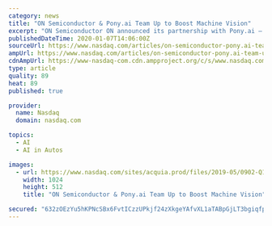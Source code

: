 ```yaml
---
category: news
title: "ON Semiconductor & Pony.ai Team Up to Boost Machine Vision"
excerpt: "ON Semiconductor ON announced its partnership with Pony.ai — a leading autonomous driving technology company — to develop next-generation image sensing and processing technologies for machine vision."
publishedDateTime: 2020-01-07T14:06:00Z
sourceUrl: https://www.nasdaq.com/articles/on-semiconductor-pony.ai-team-up-to-boost-machine-vision-2020-01-07
ampUrl: https://www.nasdaq.com/articles/on-semiconductor-pony.ai-team-up-to-boost-machine-vision-2020-01-07?amp
cdnAmpUrl: https://www-nasdaq-com.cdn.ampproject.org/c/s/www.nasdaq.com/articles/on-semiconductor-pony.ai-team-up-to-boost-machine-vision-2020-01-07?amp
type: article
quality: 89
heat: 89
published: true

provider:
  name: Nasdaq
  domain: nasdaq.com

topics:
  - AI
  - AI in Autos

images:
  - url: https://www.nasdaq.com/sites/acquia.prod/files/2019-05/0902-Q19%20Total%20Markets%20photos%20and%20gif_CC8.jpg
    width: 1024
    height: 512
    title: "ON Semiconductor & Pony.ai Team Up to Boost Machine Vision"

secured: "632zOEzYu5hKPNcSBx6FvtICzzUPkjf24zXkgeYAfvXL1aTABpGjLT3bgiqfpxOFXrjbPAbnV1n7+o8mbpiO2gi7znE/jHCAyOs7h91t1bJfs3gZDBUnqCp5SIQn0H1IsruH5wsg2ulqXKkzaKjuDRq43Ia7R2OdQ/0sBQQYC5dDUXN3KRu3nlZJpSnvW612BlMSYebHYGoby5izUahlMUVtbeUSiks8EqJSP3psni8mdrrBNvmGv/d+G+8d4Sfe1/+iPn+dh5Qb4xwXToGXewgh7lLTUiqBtEHDkXzb3v0=;m/OCSLGZSJfXQu1qzKZmDQ=="
---
```


